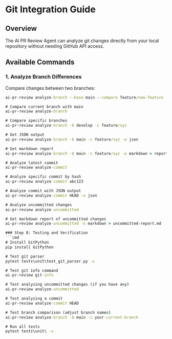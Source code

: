 # Git Integration Guide

## Overview

The AI PR Review Agent can analyze git changes directly from your local repository without needing GitHub API access.

## Available Commands

### 1. Analyze Branch Differences

Compare changes between two branches:
```cmd
ai-pr-review analyze-branch --base main --compare feature/new-feature

# Compare current branch with main
ai-pr-review analyze-branch

# Compare specific branches
ai-pr-review analyze-branch -b develop -c feature/xyz

# Get JSON output
ai-pr-review analyze-branch -b main -c feature/xyz -o json

# Get markdown report
ai-pr-review analyze-branch -b main -c feature/xyz -o markdown > report.md

# Analyze latest commit
ai-pr-review analyze-commit

# Analyze specific commit by hash
ai-pr-review analyze-commit abc123

# Analyze commit with JSON output
ai-pr-review analyze-commit HEAD -o json

# Analyze uncommitted changes
ai-pr-review analyze-uncommitted

# Get markdown report of uncommitted changes
ai-pr-review analyze-uncommitted -o markdown > uncommitted-report.md

### Step 8: Testing and Verification
```cmd
# Install GitPython
pip install GitPython

# Test git parser
pytest tests\unit\test_git_parser.py -v

# Test git info command
ai-pr-review git-info

# Test analyzing uncommitted changes (if you have any)
ai-pr-review analyze-uncommitted

# Test analyzing a commit
ai-pr-review analyze-commit HEAD

# Test branch comparison (adjust branch names)
ai-pr-review analyze-branch -b main -c your-current-branch

# Run all tests
pytest tests\unit\ -v